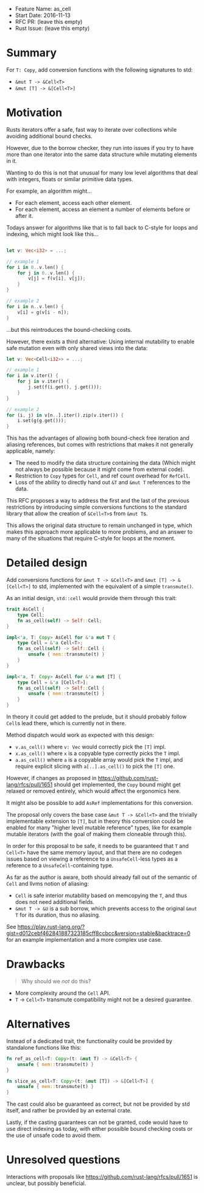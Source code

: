 - Feature Name: as_cell
- Start Date: 2016-11-13
- RFC PR: (leave this empty)
- Rust Issue: (leave this empty)

# Summary
[summary]: #summary

For `T: Copy`, add conversion functions with the following signatures to std:

- `&mut T -> &Cell<T>`
- `&mut [T] -> &[Cell<T>]`

# Motivation
[motivation]: #motivation

Rusts iterators offer a safe, fast way to iterate over collections while avoiding
additional bound checks.

However, due to the borrow checker, they run into issues if you try to have
more than one iterator into the same data structure while mutating elements in it.

Wanting to do this is not that unusual for many low level algorithms
that deal with integers, floats or similar primitive data types.

For example, an algorithm might...

- For each element, access each other element.
- For each element, access an element a number of elements before or after it.

Todays answer for algorithms like that is to fall back to C-style
for loops and indexing, which might look like this...

```rust

let v: Vec<i32> = ...;

// example 1
for i in 0..v.len() {
    for j in 0..v.len() {
        v[j] = f(v[i], v[j]);
    }
}

// example 2
for i in n..v.len() {
    v[i] = g(v[i - n]);
}

```

...but this reintroduces the bound-checking costs.

However, there exists a third alternative: Using internal mutability
to enable safe mutation even with only shared views into the data:

```rust
let v: Vec<Cell<i32>> = ...;

// example 1
for i in v.iter() {
    for j in v.iter() {
        j.set(f(i.get(), j.get()));
    }
}

// example 2
for (i, j) in v[n..].iter().zip(v.iter()) {
    i.set(g(g.get()));
}

```

This has the advantages of allowing both bound-check free iteration and
aliasing references, but comes with restrictions that makes it not generally
applicable, namely:

- The need to modify the data structure containing the data (Which might not
  always be possible because it might come from external code).
- Restriction to `Copy` types for `Cell`, and ref count overhead for `RefCell`.
- Loss of the ability to directly hand out `&T` and `&mut T` references to the data.

This RFC proposes a way to address the first and the last of the
previous restrictions by introducing simple conversions functions
to the standard library that allow the creation of `&Cell<T>`s from `&mut T`s.

This allows the original data structure to remain unchanged in type, which makes
this approach more applicable to more problems, and an answer to many of the
situations that require C-style for loops at the moment.

# Detailed design
[design]: #detailed-design

Add conversions functions for `&mut T -> &Cell<T>` and `&mut [T] -> &[Cell<T>]`
to std, implemented with the equivalent of a simple `transmute()`.

As an initial design, `std::cell` would provide them through this trait:

```rust
trait AsCell {
    type Cell;
    fn as_cell(self) -> Self::Cell;
}

impl<'a, T: Copy> AsCell for &'a mut T {
    type Cell = &'a Cell<T>;
    fn as_cell(self) -> Self::Cell {
        unsafe { mem::transmute(t) }
    }
}

impl<'a, T: Copy> AsCell for &'a mut [T] {
    type Cell = &'a [Cell<T>];
    fn as_cell(self) -> Self::Cell {
        unsafe { mem::transmute(t) }
    }
}
```

In theory it could get added to the prelude, but it should probably
follow `Cell`s lead there, which is currently not in there.

Method dispatch would work as expected with this design:

- `v.as_cell()` where `v: Vec` would correctly pick the `[T]` impl.
- `x.as_cell()` where `x` is a copyable type correctly picks the `T` impl.
- `a.as_cell()` where `a` is a copyable array would pick the `T` impl,
  and require explicit slicing with `a[..].as_cell()` to pick the `[T]` one.

However, if changes as proposed in https://github.com/rust-lang/rfcs/pull/1651 should
get implemented, the `Copy` bound might get relaxed or removed entirely,
which would affect the ergonomics here.

It might also be possible to add `AsRef` implementations for this conversion.

The proposal only covers the base case `&mut T -> &Cell<T>`
and the trivially implementable extension to `[T]`,
but in theory this conversion could be enabled for
many "higher level mutable reference" types, like for example
mutable iterators (with the goal of making them cloneable through this).

In order for this proposal to be safe, it needs to be guaranteed that
`T` and `Cell<T>` have the same memory layout, and that there are no codegen
issues based on viewing a reference to a `UnsafeCell`-less types as a
reference to a `UnsafeCell`-containing type.

As far as the author is aware, both should already fall out of the semantic of
`Cell` and llvms notion of aliasing:

- `Cell` is safe interior mutability based on memcopying the `T`,
  and thus does not need additional fields.
- `&mut T -> &U` is a sub borrow, which prevents access to the original `&mut T`
  for its duration, thus no aliasing.

See https://play.rust-lang.org/?gist=d012cebf462841887323185cff8ccbcc&version=stable&backtrace=0 for
an example implementation and a more complex use case.

# Drawbacks
[drawbacks]: #drawbacks

> Why should we *not* do this?

- More complexity around the `Cell` API.
- `T` -> `Cell<T>` transmute compatibility might not be a desired guarantee.

# Alternatives
[alternatives]: #alternatives

Instead of a dedicated trait, the functionality could be provided
by standalone functions like this:

```rust
fn ref_as_cell<T: Copy>(t: &mut T) -> &Cell<T> {
    unsafe { mem::transmute(t) }
}

fn slice_as_cell<T: Copy>(t: &mut [T]) -> &[Cell<T>] {
    unsafe { mem::transmute(t) }
}
```

The cast could also be guaranteed as correct, but not be provided by std
itself, and rather be provided by an external crate.

Lastly, if the casting guarantees can not be granted,
code would have to use direct indexing as today, with either possible
bound checking costs or the use of unsafe code to avoid them.

# Unresolved questions
[unresolved]: #unresolved-questions

Interactions with proposals like https://github.com/rust-lang/rfcs/pull/1651
is unclear, but possibly beneficial.
